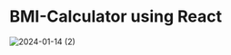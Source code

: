 # BMI-Calculator using React


![2024-01-14 (2)](https://github.com/safiya2610/BMI-Calculator/assets/147792763/8bb1422f-c212-4710-a17a-32db920abf87)
